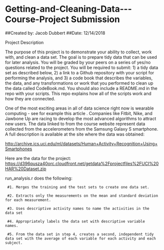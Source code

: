 # Getting-and-Cleaning-Data---Course-Project Submission
##Created by: Jacob Dubbert
##Date: 12/14/2018

Project Description

The purpose of this project is to demonstrate your ability to collect, work with, and clean a data set. The goal is to prepare tidy data that can be used for later analysis. You will be graded by your peers on a series of yes/no questions related to the project. You will be required to submit: 1) a tidy data set as described below, 2) a link to a Github repository with your script for performing the analysis, and 3) a code book that describes the variables, the data, and any transformations or work that you performed to clean up the data called CodeBook.md. You should also include a README.md in the repo with your scripts. This repo explains how all of the scripts work and how they are connected.

One of the most exciting areas in all of data science right now is wearable computing - see for example this article . Companies like Fitbit, Nike, and Jawbone Up are racing to develop the most advanced algorithms to attract new users. The data linked to from the course website represent data collected from the accelerometers from the Samsung Galaxy S smartphone. A full description is available at the site where the data was obtained:

http://archive.ics.uci.edu/ml/datasets/Human+Activity+Recognition+Using+Smartphones 

Here are the data for the project:
https://d396qusza40orc.cloudfront.net/getdata%2Fprojectfiles%2FUCI%20HAR%20Dataset.zip 


run_analysis.r does the following:

     #1. Merges the training and the test sets to create one data set.
     
     #2. Extracts only the measurements on the mean and standard deviation for each measurement. 
     
     #3. Uses descriptive activity names to name the activities in the data set
     
     #4. Appropriately labels the data set with descriptive variable names.
     
     #5. From the data set in step 4, creates a second, independent tidy data set with the average of each variable for each activity and each subject.
